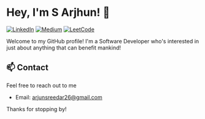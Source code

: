 # Hey, I'm S Arjhun! 👋

[![LinkedIn](https://img.shields.io/badge/-LinkedIn-0077B5?style=flat-square&logo=linkedin&logoColor=white)](https://www.linkedin.com/in/arjhun-sreedar-ba30b2230/)
[![Medium](https://img.shields.io/badge/-Medium-black?style=flat-square&logo=medium)](https://medium.com/@MinatoNamikaze02)
[![LeetCode](https://img.shields.io/badge/-LeetCode-FFA116?style=flat-square&logo=leetcode&logoColor=white)](https://leetcode.com/MinatoNamikaze02/)

Welcome to my GitHub profile! I'm a Software Developer who's interested in just about anything that can benefit mankind!


## 📫 Contact

Feel free to reach out to me
- Email: arjunsreedar26@gmail.com


Thanks for stopping by!

